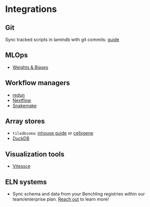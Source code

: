 # Integrations

## Git

Sync tracked scripts in lamindb with git commits: [guide](track.ipynb#sync-scripts-with-github)

## MLOps

- [Weights & Biases](wandb)

## Workflow managers

- [redun](redun)
- [Nextflow](nextflow)
- [Snakemake](snakemake)

## Array stores

- `tiledbsoma`: [inhouse guide](scrna6) or [cellxgene](query-census)
- [DuckDB](rxrx)

## Visualization tools

- [Vitessce](vitessce)

## ELN systems

- Sync schema and data from your Benchling registries within our team/enterprise plan. [Reach out](https://lamin.ai/contact) to learn more!
